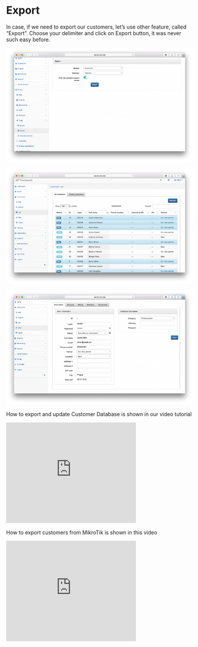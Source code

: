 Export
======

In case, if we need to export our customers, let’s use other feature, called “Export”. Choose your delimiter and click on Export button, it was never such easy before.

![](1.png)

![](2.png)

![](3.png)

How to export and update Customer Database is shown in our  video tutorial
<iframe frameborder=0 height=270 width=350 allowfullscreen src="https://www.youtube.com/watch?v=LbDj8zmeF-Y?wmode=opaque">Video on youtube</iframe>


How to export customers from MikroTik is shown in this video
<iframe frameborder=0 height=270 width=350 allowfullscreen src="https://www.youtube.com/watch?v=FzOZnqhPt8E?wmode=opaque">Video on youtube</iframe>
